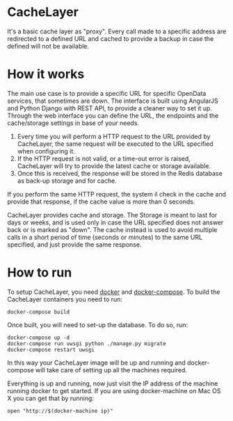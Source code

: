 # CacheLayer
It's a basic cache layer as "proxy". Every call made to a specific address are
redirected to a defined URL and cached to provide a backup in case the defined will not be available.


# How it works
The main use case is to provide a specific URL for specific OpenData services, that sometimes are down. The interface is built using AngularJS and Python Django with REST API, to provide a cleaner way to set it up. Through the web interface you can define the URL, the endpoints and the cache/storage settings in base of your needs.

1. Every time you will perform a HTTP request to the URL provided by CacheLayer, the same request will be executed to the URL specified when configuring it.
2. If the HTTP request is not valid, or a time-out error is raised, CacheLayer will try to provide the latest cache or storage available.
3. Once this is received, the response will be stored in the Redis database as back-up storage and for cache.

If you perform the same HTTP request, the system il check in the cache and provide that response, if the cache value is more than 0 seconds.

CacheLayer provides cache and storage. The Storage is meant to last for days or weeks, and is used only in case the URL specified does not answer back or is marked as "down". The cache instead is used to avoid multiple calls in a short period of time (seconds or minutes) to the same URL specified, and just provide the same response.

# How to run
To setup CacheLayer, you need [docker](http://www.docker.com/) and [docker-compose](https://docs.docker.com/compose/). To build the CacheLayer containers you need to run:

    docker-compose build

Once built, you will need to set-up the database. To do so, run:

    docker-compose up -d
    docker-compose run uwsgi python ./manage.py migrate
    docker-compose restart uwsgi

In this way your CacheLayer image will be up and running and docker-compose will take care of setting up all the machines required.

Everything is up and running, now just visit the IP address of the machine running docker to get started. If you are using docker-machine on Mac OS X you can get that by running:

    open "http://$(docker-machine ip)"

